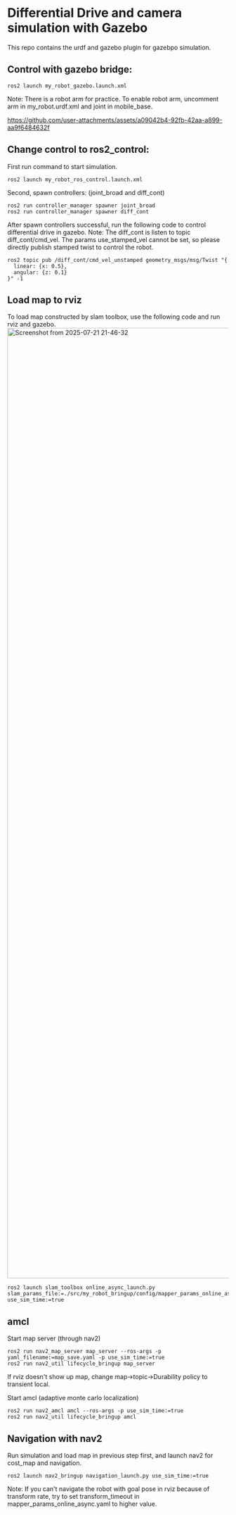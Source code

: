 # Differential Drive and camera simulation with Gazebo
This repo contains the urdf and gazebo plugin for gazebpo simulation. 

## Control with gazebo bridge:
```
ros2 launch my_robot_gazebo.launch.xml
```
Note: There is a robot arm for practice. To enable robot arm, uncomment arm
     in my_robot.urdf.xml and joint in mobile_base.

https://github.com/user-attachments/assets/a09042b4-92fb-42aa-a899-aa9f6484632f

## Change control to ros2_control:
First run command to start simulation.
```
ros2 launch my_robot_ros_control.launch.xml
```
Second, spawn controllers: (joint_broad and diff_cont)
```
ros2 run controller_manager spawner joint_broad
ros2 run controller_manager spawner diff_cont
```

After spawn controllers successful, run the following code to control differential drive in gazebo.
Note: The diff_cont is listen to topic diff_cont/cmd_vel.
      The params use_stamped_vel cannot be set, so please directly publish stamped twist to control the robot.

```
ros2 topic pub /diff_cont/cmd_vel_unstamped geometry_msgs/msg/Twist "{
  linear: {x: 0.5},
  angular: {z: 0.1}
}" -1
```

## Load map to rviz
To load map constructed by slam toolbox, use the following code and run rviz and gazebo.
<img width="3840" height="2160" alt="Screenshot from 2025-07-21 21-46-32" src="https://github.com/user-attachments/assets/39993459-ee78-4a25-b504-7db2d6002006" />

```
ros2 launch slam_toolbox online_async_launch.py slam_params_file:=./src/my_robot_bringup/config/mapper_params_online_async.yaml use_sim_time:=true
```
## amcl
Start map server (through nav2)
```
ros2 run nav2_map_server map_server --ros-args -p yaml_filename:=map_save.yaml -p use_sim_time:=true
ros2 run nav2_util lifecycle_bringup map_server
```
If rviz doesn't show up map, change map->topic->Durability policy to transient local.

Start amcl (adaptive monte carlo localization)
```
ros2 run nav2_amcl amcl --ros-args -p use_sim_time:=true
ros2 run nav2_util lifecycle_bringup amcl
```

## Navigation with nav2
Run simulation and load map in previous step first, and launch nav2 for cost_map and navigation.
```
ros2 launch nav2_bringup navigation_launch.py use_sim_time:=true
```
Note: If you can't navigate the robot with goal pose in rviz because of transform rate, try to set transform_timeout in mapper_params_online_async.yaml to higher value.
